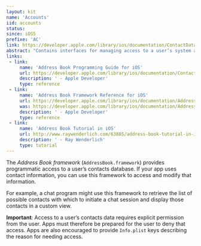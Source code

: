 ```yaml
---
layout: kit
name: 'Accounts'
iid: accounts
status: 
since: iOS5
prefixe: 'AC'
link: https://developer.apple.com/library/ios/documentation/ContactData/Conceptual/AddressBookProgrammingGuideforiPhone/Introduction.html
abstract: "Contains interfaces for managing access to a user’s system accounts."
links:
 - link:
     name: 'Address Book Programming Guide for iOS'
     url: https://developer.apple.com/library/ios/documentation/ContactData/Conceptual/AddressBookProgrammingGuideforiPhone/Introduction.html
     description: ' - Apple Developer'
     type: reference
 - link:
     name: 'Address Book Framework Reference for iOS'
     url: https://developer.apple.com/library/ios/documentation/AddressBook/Reference/AddressBook_iPhoneOS_Framework/index.html
     was: https://developer.apple.com/library/ios/documentation/AddressBook/Reference/AddressBook_iPhoneOS_Framework/_index.html
     description: ' - Apple Developer'
     type: reference
 - link:
     name: 'Address Book Tutorial in iOS'
     url: http://www.raywenderlich.com/63885/address-book-tutorial-in-ios
     description: ' - Ray Wenderlich'
     type: tutorial
---
```


The *Address Book framework* (`AddressBook.framework`) provides programmatic access to a user’s contacts database. If your app uses contact information, you can use this framework to access and modify that information. 

For example, a chat program might use this framework to retrieve the list of possible contacts with which to initiate a chat session and display those contacts in a custom view.

**Important**: Access to a user’s contacts data requires explicit permission from the user. Apps must therefore be prepared for the user to deny that access. Apps are also encouraged to provide `Info.plist` keys describing the reason for needing access.
